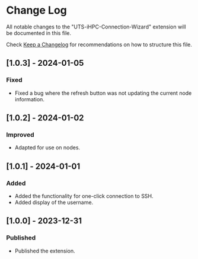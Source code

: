 # Change Log

All notable changes to the "UTS-iHPC-Connection-Wizard" extension will be documented in this file.

Check [Keep a Changelog](http://keepachangelog.com/) for recommendations on how to structure this file.

## [1.0.3] - 2024-01-05

### Fixed
- Fixed a bug where the refresh button was not updating the current node information.

## [1.0.2] - 2024-01-02

### Improved
- Adapted for use on nodes.

## [1.0.1] - 2024-01-01

### Added
- Added the functionality for one-click connection to SSH.
- Added display of the username.

## [1.0.0] - 2023-12-31

### Published
- Published the extension.